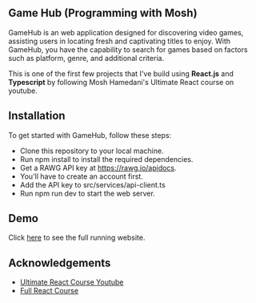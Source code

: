 ## Game Hub (Programming with Mosh)

GameHub is an web application designed for discovering video games, assisting users in locating fresh and captivating titles to enjoy. With GameHub, you have the capability to search for games based on factors such as platform, genre, and additional criteria.

This is one of the first few projects that I've build using **React.js** and **Typescript** by following Mosh Hamedani's Ultimate React course on youtube.

## Installation

To get started with GameHub, follow these steps:

- Clone this repository to your local machine.
- Run npm install to install the required dependencies.
- Get a RAWG API key at https://rawg.io/apidocs. 
- You'll have to create an account first.
- Add the API key to src/services/api-client.ts
- Run npm run dev to start the web server.
  
## Demo

Click [here](https://game-hub-shaun-tan.vercel.app/) to see the full running website. 

## Acknowledgements

 - [Ultimate React Course Youtube](https://www.youtube.com/watch?v=SqcY0GlETPk&ab_channel=ProgrammingwithMosh)
 - [Full React Course](https://codewithmosh.com/)
 

